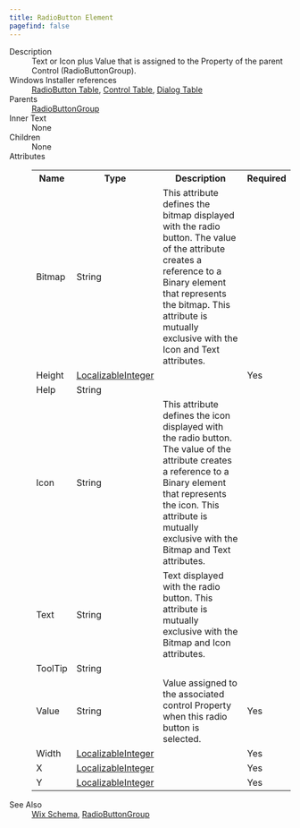 ```yaml
---
title: RadioButton Element
pagefind: false
---
```

<dl>
  <dt>Description</dt>
  <dd>Text or Icon plus Value that is assigned to the Property of the parent Control (RadioButtonGroup).</dd>
  <dt>Windows Installer references</dt>
  <dd>
    <a href="http://msdn.microsoft.com/library/aa370962.aspx" target="_blank">RadioButton Table</a>, <a href="http://msdn.microsoft.com/library/aa368044.aspx" target="_blank">Control Table</a>, <a href="http://msdn.microsoft.com/library/aa368286.aspx" target="_blank">Dialog Table</a></dd>
  <dt>Parents</dt>
  <dd>
    <a href="../radiobuttongroup/">RadioButtonGroup</a>
  </dd>
  <dt>Inner Text</dt>
  <dd>None</dd>
  <dt>Children</dt>
  <dd>None</dd>
  <dt>Attributes</dt>
  <dd>
    <table cellspacing="0" cellpadding="0" class="schema">
      <tr>
        <th width="15%">Name</th>
        <th width="15%">Type</th>
        <th width="65%">Description</th>
        <th width="15%">Required</th>
      </tr>
      <tr>
        <td>Bitmap</td>
        <td>String</td>
        <td>                     This attribute defines the bitmap displayed with the radio button.  The value of the attribute creates a reference                     to a Binary element that represents the bitmap.  This attribute is mutually exclusive with the Icon and Text                     attributes.                 </td>
        <td>&nbsp;</td>
      </tr>
      <tr>
        <td>Height</td>
        <td><a href="../simple_type_localizableinteger/">LocalizableInteger</a></td>
        <td>&nbsp;</td>
        <td>Yes</td>
      </tr>
      <tr>
        <td>Help</td>
        <td>String</td>
        <td>&nbsp;</td>
        <td>&nbsp;</td>
      </tr>
      <tr>
        <td>Icon</td>
        <td>String</td>
        <td>                     This attribute defines the icon displayed with the radio button.  The value of the attribute creates a reference                     to a Binary element that represents the icon.  This attribute is mutually exclusive with the Bitmap and Text                     attributes.                 </td>
        <td>&nbsp;</td>
      </tr>
      <tr>
        <td>Text</td>
        <td>String</td>
        <td>Text displayed with the radio button.  This attribute is mutually exclusive with the Bitmap and Icon attributes.</td>
        <td>&nbsp;</td>
      </tr>
      <tr>
        <td>ToolTip</td>
        <td>String</td>
        <td>&nbsp;</td>
        <td>&nbsp;</td>
      </tr>
      <tr>
        <td>Value</td>
        <td>String</td>
        <td>Value assigned to the associated control Property when this radio button is selected.</td>
        <td>Yes</td>
      </tr>
      <tr>
        <td>Width</td>
        <td><a href="../simple_type_localizableinteger/">LocalizableInteger</a></td>
        <td>&nbsp;</td>
        <td>Yes</td>
      </tr>
      <tr>
        <td>X</td>
        <td><a href="../simple_type_localizableinteger/">LocalizableInteger</a></td>
        <td>&nbsp;</td>
        <td>Yes</td>
      </tr>
      <tr>
        <td>Y</td>
        <td><a href="../simple_type_localizableinteger/">LocalizableInteger</a></td>
        <td>&nbsp;</td>
        <td>Yes</td>
      </tr>
    </table>
  </dd>
  <dt>See Also</dt>
  <dd>
    <a href="../">Wix Schema</a>, <a href="../radiobuttongroup/">RadioButtonGroup</a></dd>
</dl>
